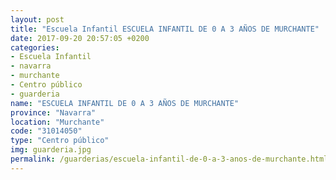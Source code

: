 ```yaml
---
layout: post
title: "Escuela Infantil ESCUELA INFANTIL DE 0 A 3 AÑOS DE MURCHANTE"
date: 2017-09-20 20:57:05 +0200
categories:
- Escuela Infantil
- navarra
- murchante
- Centro público
- guarderia
name: "ESCUELA INFANTIL DE 0 A 3 AÑOS DE MURCHANTE"
province: "Navarra"
location: "Murchante"
code: "31014050"
type: "Centro público"
img: guarderia.jpg
permalink: /guarderias/escuela-infantil-de-0-a-3-anos-de-murchante.html
---
```

